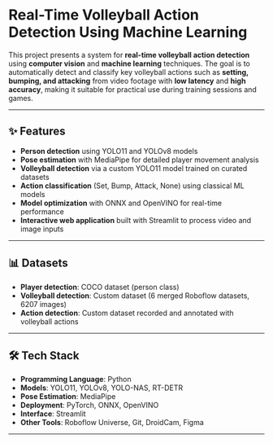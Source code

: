 # Real-Time Volleyball Action Detection Using Machine Learning

This project presents a system for **real-time volleyball action detection** using **computer vision** and **machine learning** techniques. The goal is to automatically detect and classify key volleyball actions such as **setting, bumping, and attacking** from video footage with **low latency** and **high accuracy**, making it suitable for practical use during training sessions and games.  

---

## ✨ Features
- **Person detection** using YOLO11 and YOLOv8 models  
- **Pose estimation** with MediaPipe for detailed player movement analysis  
- **Volleyball detection** via a custom YOLO11 model trained on curated datasets  
- **Action classification** (Set, Bump, Attack, None) using classical ML models  
- **Model optimization** with ONNX and OpenVINO for real-time performance  
- **Interactive web application** built with Streamlit to process video and image inputs  

---

## 📊 Datasets
- **Player detection**: COCO dataset (person class)  
- **Volleyball detection**: Custom dataset (6 merged Roboflow datasets, 6207 images)  
- **Action detection**: Custom dataset recorded and annotated with volleyball actions  

---

## 🛠️ Tech Stack
- **Programming Language**: Python
- **Models**: YOLO11, YOLOv8, YOLO-NAS, RT-DETR
- **Pose Estimation**: MediaPipe
- **Deployment**: PyTorch, ONNX, OpenVINO
- **Interface**: Streamlit
- **Other Tools**: Roboflow Universe, Git, DroidCam, Figma

---
